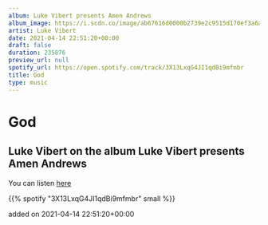 ```yaml
---
album: Luke Vibert presents Amen Andrews
album_image: https://i.scdn.co/image/ab67616d0000b2739e2c9515d170ef3a6a776633
artist: Luke Vibert
date: 2021-04-14 22:51:20+00:00
draft: false
duration: 235876
preview_url: null
spotify_url: https://open.spotify.com/track/3X13LxqG4JI1qdBi9mfmbr
title: God
type: music
---
```



# God

## Luke Vibert on the album Luke Vibert presents Amen Andrews

You can listen [here](https://open.spotify.com/track/3X13LxqG4JI1qdBi9mfmbr)

{{% spotify "3X13LxqG4JI1qdBi9mfmbr" small %}}

added on 2021-04-14 22:51:20+00:00